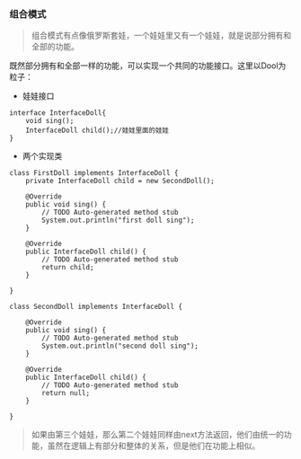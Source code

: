 ### 组合模式

> 组合模式有点像俄罗斯套娃，一个娃娃里又有一个娃娃，就是说部分拥有和全部的功能。

既然部分拥有和全部一样的功能，可以实现一个共同的功能接口。这里以Dool为粒子：



- 娃娃接口

```
interface InterfaceDoll{
	void sing();
	InterfaceDoll child();//娃娃里面的娃娃
}
```



- 两个实现类

```
class FirstDoll implements InterfaceDoll {
	private InterfaceDoll child = new SecondDoll();

	@Override
	public void sing() {
		// TODO Auto-generated method stub
		System.out.println("first doll sing");
	}

	@Override
	public InterfaceDoll child() {
		// TODO Auto-generated method stub
		return child;
	}

}

class SecondDoll implements InterfaceDoll {

	@Override
	public void sing() {
		// TODO Auto-generated method stub
		System.out.println("second doll sing");
	}

	@Override
	public InterfaceDoll child() {
		// TODO Auto-generated method stub
		return null;
	}

}
```



> 如果由第三个娃娃，那么第二个娃娃同样由next方法返回，他们由统一的功能，虽然在逻辑上有部分和整体的关系，但是他们在功能上相似。